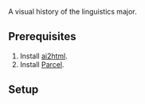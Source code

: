 A visual history of the linguistics major.

## Prerequisites

1. Install [ai2html](http://ai2html.org/).
2. Install [Parcel](https://parceljs.org/getting_started.html).

## Setup


